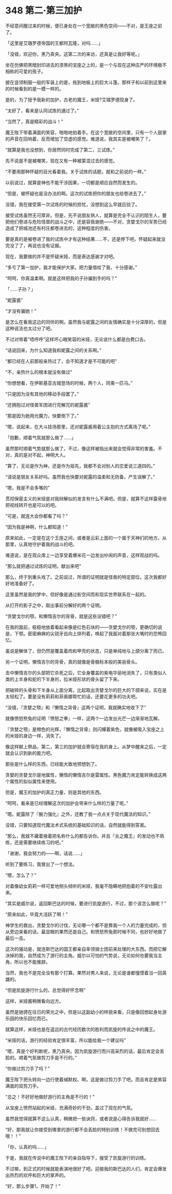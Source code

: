 # 348 第二·第三加护

不经意间醒过来的时候，便已身处在一个宽敞的黑色空间——不对，是王座之前了。

「这里是艾璐罗德帝国的王都阿瓦隆，对吗……」

「没错，欢迎你，黑乃真央。这第二次的来访，还真是让我好等呢。」

坐在仿佛把黑暗封印进去的漆黑的宝座之上的，是一个与现在这种庄严的环境极不相称的可爱的孩子。

披在竖领制服一般的军装上的是，拖到地板上的巨大斗篷。那样子和以前到这里来的时候看到的是一模一样的。

是的，为了授予我新的加护，古老的魔王，米娅?艾璐罗德现身了。

“太好了，看来是认同试炼的通过了。”

“当然了，真是精彩的战斗！”

魔王陛下带着满面的笑容，啪啪地拍着手。在这个宽敞的空间里，只有一个人鼓掌的声音在回响着，反而增加了空虚的感觉。难道说，我其实是被嘲笑了？。

“就算是我也没想到，你居然同时完成了第二，三试炼。”

先不说是不是被嘲笑，现在又有一种被蒙混过去的感觉。

“不要用那种怀疑的目光看着我。关于试炼的话题，就和之前说的一样。”

以前说过，就算是神也不能干涉因果，一切都是顺应自然而发生的。

“但是，被怀疑也是没办法的啊。这次的试炼把你的朋友也给卷进去了。”

没错，我在接受第一次试炼的时候的担忧，没想到这么早就应验了。

接受试炼虽然无可厚非。但是，先不说朋友熟人，就算是完全不认识的陌生人，要把他们卷进与危险怪兽的战斗之中，还是容我谢绝——不对，贪婪戈尔的军势已经造成了把城池还有村庄都卷进去的，这种程度的伤害。

要是真的是被卷进了我的试炼中才有这种结果……不，还是停下吧。怀疑起来就没完没了了，再说也没有证据。

现在，我要做的并不是怀疑米娅，而是表达感谢才对吧。

“多亏了第一加护，我才能保护大家。把力量借给了我，十分感谢。”

“呵呵，你真温柔啊。就是这样把我的子孙骗到手的吗？”

「……子孙？」

“妮露酱”

“才没有骗她！”

是怎么在看我这边的同伴的啊。虽然我与妮露之间的友情确实是十分深厚的，但是这种说法也太过分了吧。

不过对带着“唔呼呼”这样坏心眼笑容的米娅，无论说什么都是白费口舌。

“话说回来，为什么知道我和妮露之间的关系啊。”

“都已经在人前那般亲热过了，会不知道才是不可能的吧”

“不，亲热什么的根本就没有做过”

“你想想看，在伊斯基亚古城登场的时候，两个人，同乘一匹马。”

“只是因为没有其他的移动手段罢了。”

“还拥抱过对怪兽军团进行完解咒的妮露酱”

“那是因为她用光魔力，快要倒下了。”

“嗯，说起来，在大斗技场那里，还对妮露酱用着公主抱的方式离场了呢。”

「抱歉，顺着气氛就那么做了……」

虽然那时顺着气势就那么做了，不过，像这样被指出来就会觉得非常的害羞。不对，真的是对不起，神明大人。

“算了，无论是作为神，还是作为祖先，我都不会对别人的恋爱说三道四的。”

“请说是朋友关系好吗。虽然我也快要对妮露的温柔和无防备，产生误解了。”

“嗯，我是不会多嘴的”

贯彻保密主义的米娅是对我辩解似的发言有什么不满吧。但是，就算不这样露骨地把视线转开也是可以的吧。

“可是，就连大会你都看了吗？”

“因为我是神啊，什么都知道！”

原来如此，一定是在这个王座之间，或者是云彩上面的一个属于天神们的地方。从那里，认真地守护着我的战斗的吧。

难道说，是在观众席上一边享受着爆米花一边发出吵闹的声音，这样观战的吗。

“那么就把通过试炼的证明，献出来吧”

那么，终于到重头戏了。之前说过，所谓的证明就是怪兽的特定部位。这次我都好好地准备好了。

这里虽然是我的梦中，但好像是通过影空间而和现实世界联系在一起的。

从打开的影子之中，取出事前分解好的两个证明。

“贪婪戈尔的颚，和懒惰吉尔的背骨，就是这些没错吧？”

在我的面前，稳稳地放着看起来像是红色石块的——贪婪戈尔的颚，更确切的说是，下颚。密密麻麻的尖锐牙齿向上排列着，唤起了我面对着那张大嘴时的恐怖回忆。

虽说是解体了，但仍然是覆盖着肉和甲壳的状态，只是单纯地与上颌分离了而已。

另一个证明，懒惰吉尔的背骨，真的就像是骨骼标本般的美丽骨头。

击中懒惰吉尔的头部把它杀死之后，它全身覆盖的紫电华丽地消失了，只有类似人类的上半身和蛇的下半身的，拉米娅形状的骨头留了下来。

把破碎的头骨和下半身从上面分离，比起取出贪婪戈尔的巨大的下颌来说，实在是太轻松了。要是没有莉莉和菲奥娜帮忙的话，还要花更多的功夫吧。

“没错，『贪婪之颚』和『懒惰之背骨』这两个证明，我就确实地收下了”

就像愤怒熊兔的证明『愤怒之拳』一样，这两个一边发出光芒一边渐渐地瓦解。

『贪婪之颚』是橙色的光辉，『懒惰之背骨』则闪耀着紫色，就像被吸入宝座之上的米娅的身边一样，消失了。

像这样献上祭品，第二，第三的加护就会寄宿在我的身上。从梦中醒来之后，一定就会认识到新的能力吧。

那些是什么样的东西，已经能大致地预想到了。

贪婪的贪婪戈尔是地属性，懒惰的懒惰吉尔是雷属性。黑色魔力肯定能转换成这两个属性的拟似属性来使用。

但是，魔王的加护的真正力量，则是其他的东西。

“呵呵，看来是已经理解这次的加护会带来什么样的力量了呢。”

“嗯。妮露除了『腕力强化』之外，还教了我一点点关于现代魔法的知识。”

没错，只要知道现代魔法术式系统的基础知识的话，自然就能得到答案。

“那么，我就不藏着掖着把名称什么的都告诉你。并且『炎之魔王』的发动也不熟练，还是需要继续练习的吧。”

「谢谢，我会努力的――啊，话说……」

听到了要练习，我冒出了一个想法。

“嗯，怎么了？”

对着像幼女莉莉一样可爱地侧头倾听的米娅，我毫不隐瞒地把抱着的不安吐露出来。

“其实是威尔说，返回斯巴达的时候，要进行凯旋游行，不过，那个该怎么做呢？”

“原来如此，毕竟大活跃了啊！”

神学生的救出，贪婪戈尔的讨伐，无论哪一个都不是靠我一个人的力量完成的，但从旁边来看的话，最显眼的果然还是自己。和愤怒熊兔那时候不同，也好好地做了最后一击。

这次的骚动是，就连斯巴达的国王都亲自率领骑士团前来处理的大东西。而把它解决掉的我，自然成为了游行的主角。威尔以可怕的气势说，无论如何也要我当主角，所以也不能推辞。

当然，我也不是完全没有那个打算。果然对男人来说，无论是谁都憧憬着当一回英雄的。

“但是凯旋游行什么的，总觉得好怀念啊”

这样，米娅酱稍微看向远方。

虽然是驰骋在往日的荣光之中，但是以这副幼小的样貌来看，只是像回想起身处游乐园的快乐回忆而已。

就算这样，米娅也是在遥远的古代经历数次的胜利而凯旋的传说之中的魔王。

“米娅的话，游行的经验肯定很丰富，所以能给我一个建议吗”

“嗯，真是个好判断呢，黑乃真央。因为凯旋游行而兴高采烈的话，最后肯定会丢脸的。顺着气氛做剪刀手是不行的。”

“你做过剪刀手了吗？”

魔王陛下把头转向一边行使着缄默权。啊，这是做过剪刀手了吧。而且肯定是笑容满面的双剪刀手。

“总之！不好好地做好游行的主角是不行的！”

从宝座上愤然站起的米娅，充满奇妙的干劲，盖过了现在的气氛。

虽然我觉得就算不这么认真，稍微把一些诀窍，或者说是心得告诉我就好……

“好，那我就让你接受到哪里的游行都不会丢脸的特别训练！不做完可别想回去哦！！”

「你，认真的吗……」

于是，我就在传说中的魔王陛下的亲自指导下，接受了凯旋游行的训练。

不过嘛，到正式的时候就能表演地很好了吧。迎接我的斯巴达的人们，肯定会爆发出热烈的欢呼和巨大的掌声的。

“好，那么步骤1，开始了！”
